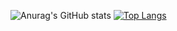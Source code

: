 ![Anurag's GitHub stats](https://github-readme-stats.vercel.app/api?username=oscarraichert&show_icons=true&theme=onedark )
[![Top Langs](https://github-readme-stats.vercel.app/api/top-langs/?username=oscarraichert&layout=compact&theme=dark )](https://github.com/anuraghazra/github-readme-stats)
